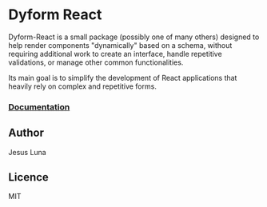 # Dyform React


Dyform-React is a small package (possibly one of many others) designed to help render components "dynamically" based on a schema, without requiring additional work to create an interface, handle repetitive validations, or manage other common functionalities.

Its main goal is to simplify the development of React applications that heavily rely on complex and repetitive forms.


### [Documentation](https://dyform-react-docs.jluna.dev/)

## Author
Jesus Luna

## Licence
MIT


